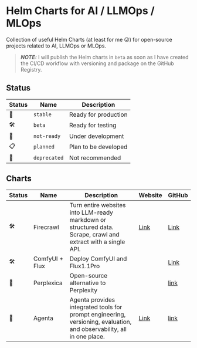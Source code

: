 # Helm Charts for AI / LLMOps / MLOps

Collection of useful Helm Charts (at least for me 😜) for open-source projects related to AI, LLMOps or MLOps.

> **_NOTE:_** I will publish the Helm charts in `beta` as soon as I have created the CI/CD workflow with versioning and package on the GitHub Registry.

## Status

| Status | Name | Description |
|--------|------|-------------|
| 🚀 | `stable` | Ready for production |
| 🛠 | `beta` | Ready for testing |
| 🚧 | `not-ready` | Under development |
| 📋 | `planned` | Plan to be developed |
| 🚫 |`deprecated` | Not recommended |

## Charts

| Status | Name | Description | Website | GitHub |
|--------|------|-------------|---------|--------|
| 🛠 | Firecrawl | Turn entire websites into LLM-ready markdown or structured data. Scrape, crawl and extract with a single API. | [Link][firecrawl-website] | [Link][firecrawl-github] |
| 🛠 | ComfyUI + Flux | Deploy ComfyUI and Flux1.1Pro |  | [Link][comfyui-flux-github] |
| 🚧 | Perplexica | Open-source alternative to Perplexity | | [link][perplexica-github] |
| 🚧 | Agenta | Agenta provides integrated tools for prompt engineering, versioning, evaluation, and observability, all in one place. | [Link][agenta-website] | [link][agenta-github] |

[firecrawl-website]: https://firecrawl.dev
[firecrawl-github]: https://github.com/mendableai/firecrawl
[comfyui-flux-github]: https://github.com/frefrik/comfyui-flux
[perplexica-github]: https://github.com/ItzCrazyKns/Perplexica
[agenta-website]: https://agenta.ai/
[agenta-github]: https://github.com/agenta-ai/agenta
